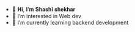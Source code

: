 - 👋 𝐇𝐢, 𝐈’𝐦 𝐒𝐡𝐚𝐬𝐡𝐢 𝐬𝐡𝐞𝐤𝐡𝐚𝐫
- 👀 I’m interested in Web dev
- 🌱 I’m currently learning backend development

<!---
ShashiShekhar001/ShashiShekhar001 is a ✨ special ✨ repository because its `README.md` (this file) appears on your GitHub profile.
You can click the Preview link to take a look at your changes.
--->

